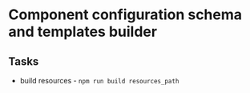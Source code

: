 # Component configuration schema and templates builder


## Tasks

- build resources - `npm run build resources_path`
